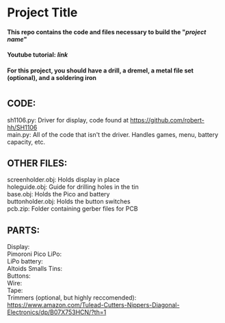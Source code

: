 # **Project Title**
#### This repo contains the code and files necessary to build the "***project name***" <br/>
#### Youtube tutorial: ***link***<br/>
#### For this project, you should have a drill, a dremel, a metal file set (optional), and a soldering iron <br/>
#

## **CODE:**<br/>
sh1106.py: Driver for display, code found at https://github.com/robert-hh/SH1106 <br/>
main.py: All of the code that isn't the driver. Handles games, menu, battery capacity, etc. <br/>

## **OTHER FILES:** <br/>
screenholder.obj: Holds display in place <br/>
holeguide.obj: Guide for drilling holes in the tin <br/>
base.obj: Holds the Pico and battery <br/>
buttonholder.obj: Holds the button switches <br/>
pcb.zip: Folder containing gerber files for PCB <br/>

## **PARTS:** <br/>
Display: <br/>
Pimoroni Pico LiPo: <br/>
LiPo battery: <br/>
Altoids Smalls Tins: <br/>
Buttons: <br/>
Wire: <br/>
Tape: <br/>
Trimmers (optional, but highly reccomended): https://www.amazon.com/Tulead-Cutters-Nippers-Diagonal-Electronics/dp/B07X753HCN/?th=1 <br/>
